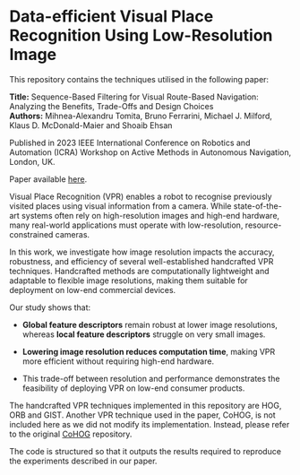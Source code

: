 # Data-efficient Visual Place Recognition Using Low-Resolution Image

This repository contains the techniques utilised in the following paper:

**Title:** Sequence-Based Filtering for Visual Route-Based Navigation: Analyzing the Benefits, Trade-Offs and Design Choices <br>
**Authors:** Mihnea-Alexandru Tomita, Bruno Ferrarini, Michael J. Milford, Klaus D. McDonald-Maier and Shoaib Ehsan

Published in 2023 IEEE International Conference on Robotics and Automation (ICRA) Workshop on Active Methods in Autonomous Navigation, London, UK.

Paper available [here](https://robotics.pme.duth.gr/workshop_active2/wp-content/uploads/2023/05/05.-Visual-place-recognition.pdf).

Visual Place Recognition (VPR) enables a robot to recognise previously visited places using visual information from a camera. While state-of-the-art systems often rely on high-resolution images and high-end hardware, many real-world applications must operate with low-resolution, resource-constrained cameras.

In this work, we investigate how image resolution impacts the accuracy, robustness, and efficiency of several well-established handcrafted VPR techniques. Handcrafted methods are computationally lightweight and adaptable to flexible image resolutions, making them suitable for deployment on low-end commercial devices.

Our study shows that:

- **Global feature descriptors** remain robust at lower image resolutions, whereas **local feature descriptors** struggle on very small images.

- **Lowering image resolution reduces computation time**, making VPR more efficient without requiring high-end hardware.

- This trade-off between resolution and performance demonstrates the feasibility of deploying VPR on low-end consumer products.

The handcrafted VPR techniques implemented in this repository are HOG, ORB and GIST. Another VPR technique used in the paper, CoHOG, is not included here as we did not modify its implementation. Instead, please refer to the original [CoHOG](https://github.com/MubarizZaffar/CoHOG_Results_RAL2019) repository.

The code is structured so that it outputs the results required to reproduce the experiments described in our paper.
